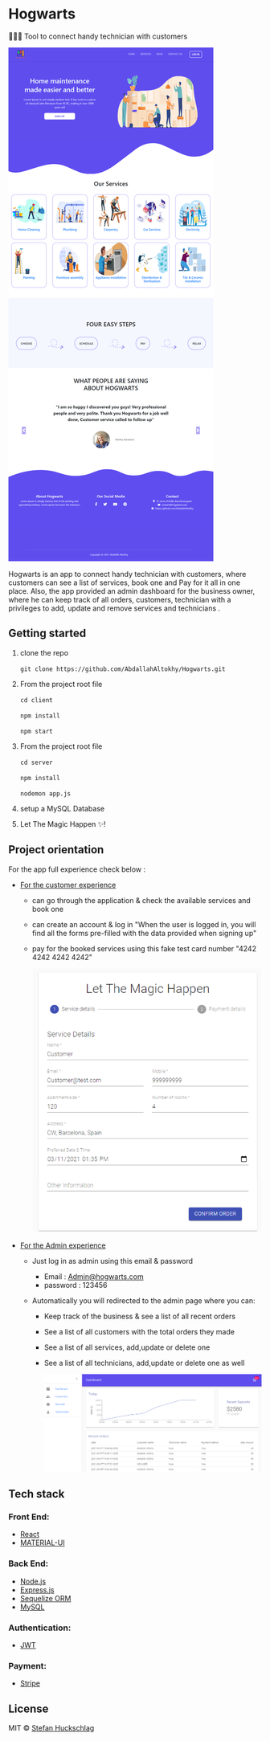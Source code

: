 # Hogwarts

👷🏻‍♂️ Tool to connect handy technician with customers

![](./APP-Screenshots/Hogwarts.png)

Hogwarts is an app to connect handy technician with customers, where customers can see a list of services, book one and Pay for it all in one place. Also, the app provided an admin dashboard for the business owner, where he can keep track of all orders, customers, technician with a privileges to add, update and remove services and technicians .

## Getting started

1. clone the repo

   `git clone https://github.com/AbdallahAltokhy/Hogwarts.git`

2. From the project root file

   `cd client`

   `npm install`

   `npm start`

3. From the project root file

   `cd server`

   `npm install`

   `nodemon app.js`

4. setup a MySQL Database

5. Let The Magic Happen ✨!

## Project orientation

For the app full experience check below :

- <u>For the customer experience</u>

  - can go through the application & check the available services and book one

  - can create an account & log in "When the user is logged in, you will find all the forms pre-filled with the data provided when signing up"

  - pay for the booked services using this fake test card number "4242 4242 4242 4242"

    ![](./APP-Screenshots/User.png)

- <u>For the Admin experience</u>

  - Just log in as admin using this email & password
    - Email : Admin@hogwarts.com
    - password : 123456
  - Automatically you will redirected to the admin page where you can:

    - Keep track of the business & see a list of all recent orders

    - See a list of all customers with the total orders they made

    - See a list of all services, add,update or delete one

    - See a list of all technicians, add,update or delete one as well

      ![](./APP-Screenshots/Admin.png)

## Tech stack

### Front End:

- [React](https://reactjs.org)
- [MATERIAL-UI](https://material-ui.com/)

### Back End:

- [Node.js](https://nodejs.org/)
- [Express.js](https://expressjs.com/)
- [Sequelize ORM](https://sequelize.org)
- [MySQL](https://www.mysql.com/)

### **Authentication:**

- [JWT](https://jwt.io/)

### **Payment:**

- [Stripe](https://stripe.com/en-es)

## License

MIT © [Stefan Huckschlag](https://github.com/hucki)
